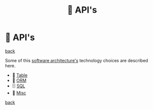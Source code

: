 ﻿---
title: "🎁 API's"
---

🎁 API's
========

[back](..)

Some of this [software architecture's](../index.md) technology choices are described here.

- 📜 [Table](table.md)
- 📀 [ORM](orm.md)
- 🗄️ [SQL](sql.md)
- 🧱 [Misc](misc.md)

[back](..)
